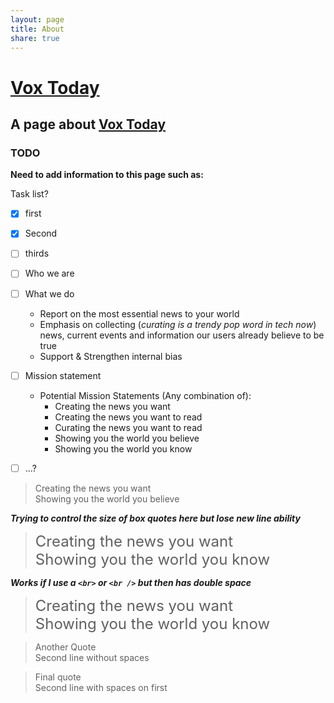 ```yaml
---
layout: page
title: About
share: true
---
```


# [Vox Today](http://Vox.Today) #  

## A page about [Vox Today](http://Vox.Today) ##  

### TODO ###  
**Need to add information to this page such as:**       

Task list?  

- [x] first    
- [x] Second    
- [ ] thirds    

 - [ ] Who we are  
 - [ ] What we do
     * Report on the most essential news to your world
     * Emphasis on collecting (_curating is a trendy pop word in tech now_) news, current events and information our users already believe to be true
     * Support & Strengthen internal bias
 - [ ] Mission statement
     * Potential Mission Statements (Any combination of):
         * Creating the news you want
         * Creating the news you want to read
         * Curating the news you want to read
         * Showing you the world you believe
         * Showing you the world you know
 - [ ] ...?  

>Creating the news you want  
> Showing you the world you believe  

**_Trying to control the size of box quotes here but lose new line ability_**  

><font size="5">Creating the news you want</font>  
> <font size="5">Showing you the world you know</font>  

**_Works if I use a `<br>` or `<br />` but then has double space_**  

><font size="5">Creating the news you want</font>  <br>
><font size="5">Showing you the world you know</font>  

> Another Quote  
> Second line without spaces  

> Final quote  
> Second line with spaces on first  
